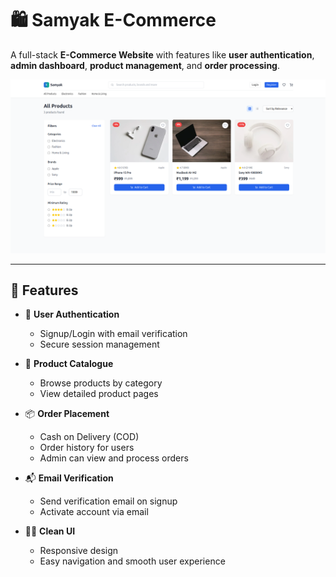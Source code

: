 # 🛍️ Samyak E-Commerce

A full-stack **E-Commerce Website** with features like **user authentication**, **admin dashboard**, **product management**, and **order processing**.

![E-Commerce Screenshot](https://github.com/SamyakMishra072/E-Commerce-Website/blob/main/E-COMMMERCE.png)

---

## 🚀 Features

- 🔐 **User Authentication**
  - Signup/Login with email verification
  - Secure session management

- 🛒 **Product Catalogue**
  - Browse products by category
  - View detailed product pages

- 📦 **Order Placement**
  - Cash on Delivery (COD)
  - Order history for users
  - Admin can view and process orders

- 📬 **Email Verification**
  - Send verification email on signup
  - Activate account via email

- 🧑‍💻 **Clean UI**
  - Responsive design
  - Easy navigation and smooth user experience
